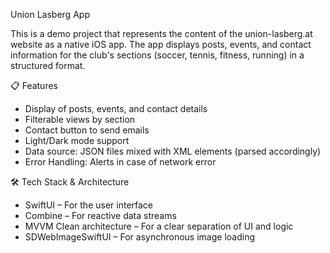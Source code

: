 Union Lasberg App

This is a demo project that represents the content of the union-lasberg.at website as a native iOS app.
The app displays posts, events, and contact information for the club's sections (soccer, tennis, fitness, running) in a structured format.

📋 Features

- Display of posts, events, and contact details
- Filterable views by section
- Contact button to send emails
- Light/Dark mode support
- Data source: JSON files mixed with XML elements (parsed accordingly)
- Error Handling: Alerts in case of network error


🛠️ Tech Stack & Architecture

- SwiftUI – For the user interface
- Combine – For reactive data streams
- MVVM Clean architecture – For a clear separation of UI and logic
- SDWebImageSwiftUI – For asynchronous image loading
